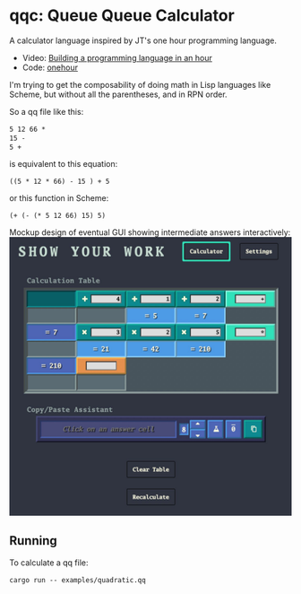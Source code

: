 # qqc: Queue Queue Calculator
A calculator language inspired by JT's one hour programming language.
 - Video: [Building a programming language in an hour](https://www.youtube.com/watch?v=Zkd3mZYOOvw)
 - Code: [onehour](https://github.com/jntrnr/onehour)

I'm trying to get the composability of doing math in Lisp languages like Scheme, but without all the parentheses, and in RPN order.

So a qq file like this:
```
5 12 66 *
15 -
5 +
```

is equivalent to this equation:
```
((5 * 12 * 66) - 15 ) + 5
```

or this function in Scheme:
```
(+ (- (* 5 12 66) 15) 5)
```

Mockup design of eventual GUI showing intermediate answers interactively:
![GUI idea](assets/gui_idea.jpg)

## Running

To calculate a qq file:
```
cargo run -- examples/quadratic.qq
```
